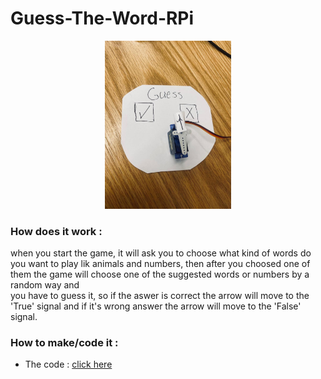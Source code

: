 # Guess-The-Word-RPi
<p align="center">
<picture>
  <img alt="Guess The Word" src="guess.jpeg" width="40%" hight="40%" >
</picture>
</p>

### How does it work : 

when you start the game, it will ask you to choose what kind of words do you want to play lik animals and numbers, 
then after you choosed one of them the game will choose one of the suggested words or numbers by a random way and  
you have to guess it, so if the aswer is correct the arrow will move to the 'True' signal and if it's wrong answer
the arrow will move to the 'False' signal. 



### How to make/code it :
* The code : 
[click here](test(1).py)
